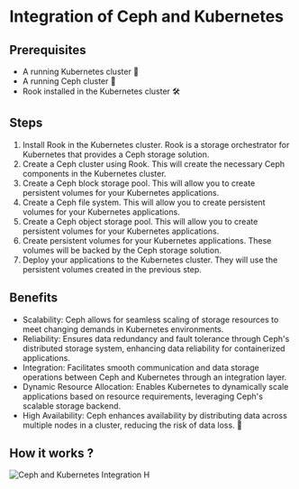 # Integration of Ceph and Kubernetes 

## Prerequisites
- A running Kubernetes cluster 🚀
- A running Ceph cluster 🌊
- Rook installed in the Kubernetes cluster 🛠️

## Steps
1. Install Rook in the Kubernetes cluster. Rook is a storage orchestrator for Kubernetes that provides a Ceph storage solution.
2. Create a Ceph cluster using Rook. This will create the necessary Ceph components in the Kubernetes cluster.
3. Create a Ceph block storage pool. This will allow you to create persistent volumes for your Kubernetes applications.
4. Create a Ceph file system. This will allow you to create persistent volumes for your Kubernetes applications.
5. Create a Ceph object storage pool. This will allow you to create persistent volumes for your Kubernetes applications.
6. Create persistent volumes for your Kubernetes applications. These volumes will be backed by the Ceph storage solution.
7. Deploy your applications to the Kubernetes cluster. They will use the persistent volumes created in the previous step.

## Benefits
- Scalability: Ceph allows for seamless scaling of storage resources to meet changing demands in Kubernetes environments.
- Reliability: Ensures data redundancy and fault tolerance through Ceph's distributed storage system, enhancing data reliability for containerized applications.
- Integration: Facilitates smooth communication and data storage operations between Ceph and Kubernetes through an integration layer.
- Dynamic Resource Allocation: Enables Kubernetes to dynamically scale applications based on resource requirements, leveraging Ceph's scalable storage backend.
- High Availability: Ceph enhances availability by distributing data across multiple nodes in a cluster, reducing the risk of data loss. 🌟

## How it works ?

![Ceph and Kubernetes Integration H](https://miro.medium.com/v2/resize:fit:1100/format:webp/1*L_Pah_PYuyKwV9UGVYSx_w.png)
